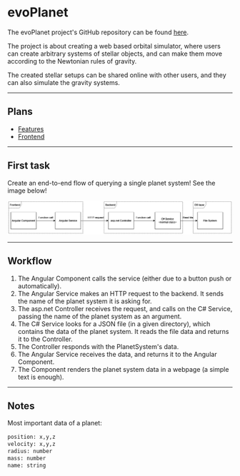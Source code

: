 # evoPlanet


The evoPlanet project's GitHub repository can be found [here](https://github.com/bbalage/evoPlanet/).

The project is about creating a web based orbital simulator, where users can create arbitrary systems of stellar objects, and can make them move according to the Newtonian rules of gravity.

The created stellar setups can be shared online with other users, and they can also simulate the gravity systems.

---

## Plans
- [Features](/evoPlanet/features)
- [Frontend](/evoPlanet/frontend)

---

## First task

Create an end-to-end flow of querying a single planet system! See the image below!

![image](first_slice.drawio.png)

---

## Workflow
1. The Angular Component calls the service (either due to a button push or automatically).
2. The Angular Service makes an HTTP request to the backend. It sends the name of the planet system it is asking for.
3. The asp.net Controller receives the request, and calls on the C# Service, passing the name of the planet system as
an argument.
4. The C# Service looks for a JSON file (in a given directory), which contains the data of the planet system. It reads
the file data and returns it to the Controller.
5. The Controller responds with the PlanetSystem's data.
6. The Angular Service receives the data, and returns it to the Angular Component.
7. The Component renders the planet system data in a webpage (a simple text is enough).

---

## Notes

Most important data of a planet:

```
position: x,y,z
velocity: x,y,z
radius: number
mass: number
name: string
```
